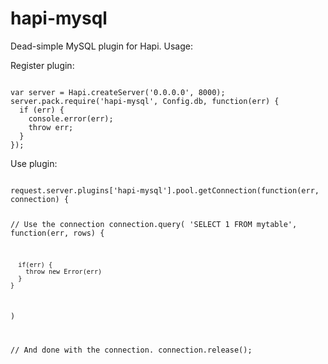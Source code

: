 hapi-mysql
==========

Dead-simple MySQL plugin for Hapi. Usage:

Register plugin:

<code>
var server = Hapi.createServer('0.0.0.0', 8000);
server.pack.require('hapi-mysql', Config.db, function(err) {
  if (err) {
    console.error(err);
    throw err;
  }
});
</code>

Use plugin:

<code>
request.server.plugins['hapi-mysql'].pool.getConnection(function(err, connection) {

  // Use the connection
  connection.query(
    'SELECT 1 FROM mytable',
    function(err, rows) {
  
      if(err) {
        throw new Error(err)
      }
    }
  )

  // And done with the connection.
  connection.release();
</code>
